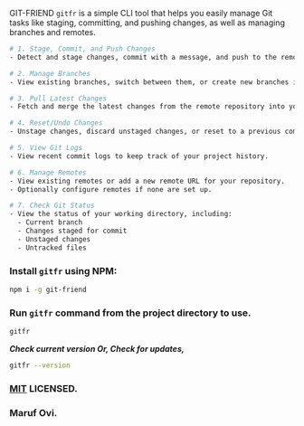 GIT-FRIEND `gitfr` is a simple CLI tool that helps you easily manage Git tasks like staging, committing, and pushing changes, as well as managing branches and remotes.

```bash
# 1. Stage, Commit, and Push Changes
- Detect and stage changes, commit with a message, and push to the remote (with a confirmation prompt).

# 2. Manage Branches
- View existing branches, switch between them, or create new branches interactively.

# 3. Pull Latest Changes
- Fetch and merge the latest changes from the remote repository into your current branch.

# 4. Reset/Undo Changes
- Unstage changes, discard unstaged changes, or reset to a previous commit.

# 5. View Git Logs
- View recent commit logs to keep track of your project history.

# 6. Manage Remotes
- View existing remotes or add a new remote URL for your repository.
- Optionally configure remotes if none are set up.

# 7. Check Git Status
- View the status of your working directory, including:
  - Current branch
  - Changes staged for commit
  - Unstaged changes
  - Untracked files

```

### Install `gitfr` using NPM:

```bash
npm i -g git-friend
```

### Run `gitfr` command from the project directory to use.

```bash
gitfr
```

***Check current version Or, Check for updates,***

```bash
gitfr --version
```

### [MIT](LICENSE) LICENSED.

### Maruf Ovi.
